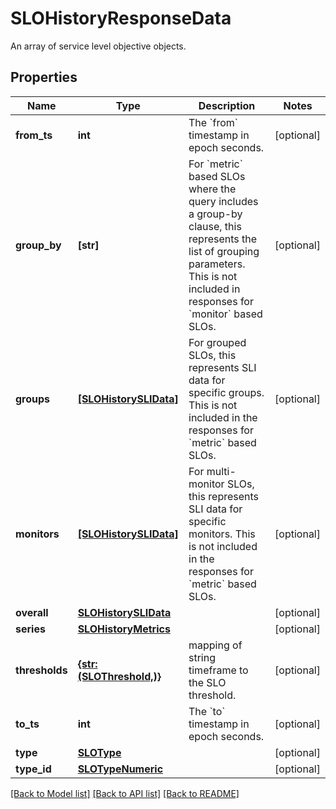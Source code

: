 # SLOHistoryResponseData

An array of service level objective objects.
## Properties
Name | Type | Description | Notes
------------ | ------------- | ------------- | -------------
**from_ts** | **int** | The &#x60;from&#x60; timestamp in epoch seconds. | [optional] 
**group_by** | **[str]** | For &#x60;metric&#x60; based SLOs where the query includes a group-by clause, this represents the list of grouping parameters.  This is not included in responses for &#x60;monitor&#x60; based SLOs. | [optional] 
**groups** | [**[SLOHistorySLIData]**](SLOHistorySLIData.md) | For grouped SLOs, this represents SLI data for specific groups.  This is not included in the responses for &#x60;metric&#x60; based SLOs. | [optional] 
**monitors** | [**[SLOHistorySLIData]**](SLOHistorySLIData.md) | For multi-monitor SLOs, this represents SLI data for specific monitors.  This is not included in the responses for &#x60;metric&#x60; based SLOs. | [optional] 
**overall** | [**SLOHistorySLIData**](SLOHistorySLIData.md) |  | [optional] 
**series** | [**SLOHistoryMetrics**](SLOHistoryMetrics.md) |  | [optional] 
**thresholds** | [**{str: (SLOThreshold,)}**](SLOThreshold.md) | mapping of string timeframe to the SLO threshold. | [optional] 
**to_ts** | **int** | The &#x60;to&#x60; timestamp in epoch seconds. | [optional] 
**type** | [**SLOType**](SLOType.md) |  | [optional] 
**type_id** | [**SLOTypeNumeric**](SLOTypeNumeric.md) |  | [optional] 

[[Back to Model list]](README.md#documentation-for-models) [[Back to API list]](README.md#documentation-for-api-endpoints) [[Back to README]](README.md)


